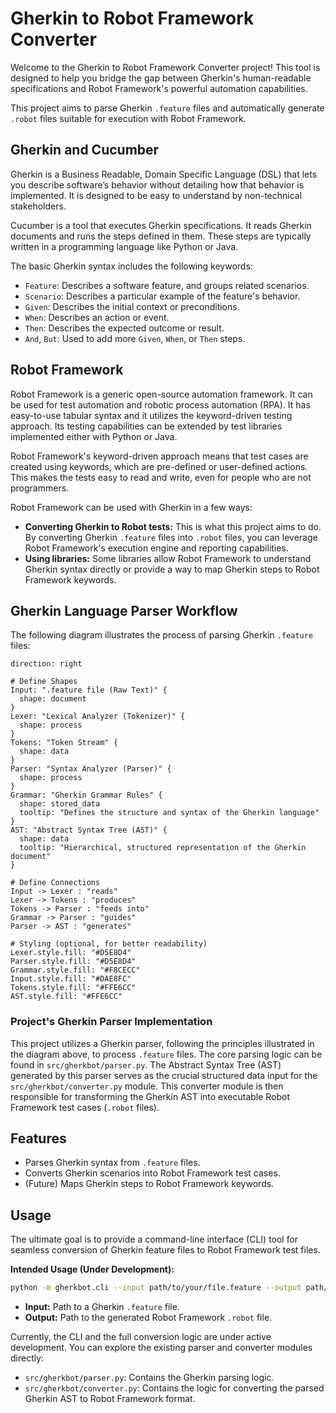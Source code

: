 # Gherkin to Robot Framework Converter

Welcome to the Gherkin to Robot Framework Converter project! This tool is designed to help you bridge the gap between Gherkin's human-readable specifications and Robot Framework's powerful automation capabilities.

This project aims to parse Gherkin `.feature` files and automatically generate `.robot` files suitable for execution with Robot Framework.

## Gherkin and Cucumber

Gherkin is a Business Readable, Domain Specific Language (DSL) that lets you describe software’s behavior without detailing how that behavior is implemented. It is designed to be easy to understand by non-technical stakeholders.

Cucumber is a tool that executes Gherkin specifications. It reads Gherkin documents and runs the steps defined in them. These steps are typically written in a programming language like Python or Java.

The basic Gherkin syntax includes the following keywords:

*   `Feature`: Describes a software feature, and groups related scenarios.
*   `Scenario`: Describes a particular example of the feature's behavior.
*   `Given`: Describes the initial context or preconditions.
*   `When`: Describes an action or event.
*   `Then`: Describes the expected outcome or result.
*   `And`, `But`: Used to add more `Given`, `When`, or `Then` steps.

## Robot Framework

Robot Framework is a generic open-source automation framework. It can be used for test automation and robotic process automation (RPA). It has easy-to-use tabular syntax and it utilizes the keyword-driven testing approach. Its testing capabilities can be extended by test libraries implemented either with Python or Java.

Robot Framework's keyword-driven approach means that test cases are created using keywords, which are pre-defined or user-defined actions. This makes the tests easy to read and write, even for people who are not programmers.

Robot Framework can be used with Gherkin in a few ways:

*   **Converting Gherkin to Robot tests:** This is what this project aims to do. By converting Gherkin `.feature` files into `.robot` files, you can leverage Robot Framework's execution engine and reporting capabilities.
*   **Using libraries:** Some libraries allow Robot Framework to understand Gherkin syntax directly or provide a way to map Gherkin steps to Robot Framework keywords.

## Gherkin Language Parser Workflow

The following diagram illustrates the process of parsing Gherkin `.feature` files:

```d2
direction: right

# Define Shapes
Input: ".feature file (Raw Text)" {
  shape: document
}
Lexer: "Lexical Analyzer (Tokenizer)" {
  shape: process
}
Tokens: "Token Stream" {
  shape: data
}
Parser: "Syntax Analyzer (Parser)" {
  shape: process
}
Grammar: "Gherkin Grammar Rules" {
  shape: stored_data
  tooltip: "Defines the structure and syntax of the Gherkin language"
}
AST: "Abstract Syntax Tree (AST)" {
  shape: data
  tooltip: "Hierarchical, structured representation of the Gherkin document"
}

# Define Connections
Input -> Lexer : "reads"
Lexer -> Tokens : "produces"
Tokens -> Parser : "feeds into"
Grammar -> Parser : "guides"
Parser -> AST : "generates"

# Styling (optional, for better readability)
Lexer.style.fill: "#D5E8D4"
Parser.style.fill: "#D5E8D4"
Grammar.style.fill: "#F8CECC"
Input.style.fill: "#DAE8FC"
Tokens.style.fill: "#FFE6CC"
AST.style.fill: "#FFE6CC"
```

### Project's Gherkin Parser Implementation

This project utilizes a Gherkin parser, following the principles illustrated in the diagram above, to process `.feature` files. The core parsing logic can be found in `src/gherkbot/parser.py`. The Abstract Syntax Tree (AST) generated by this parser serves as the crucial structured data input for the `src/gherkbot/converter.py` module. This converter module is then responsible for transforming the Gherkin AST into executable Robot Framework test cases (`.robot` files).

## Features

- Parses Gherkin syntax from `.feature` files.
- Converts Gherkin scenarios into Robot Framework test cases.
- (Future) Maps Gherkin steps to Robot Framework keywords.

## Usage

The ultimate goal is to provide a command-line interface (CLI) tool for seamless conversion of Gherkin feature files to Robot Framework test files.

**Intended Usage (Under Development):**

```bash
python -m gherkbot.cli --input path/to/your/file.feature --output path/to/your/outputfile.robot
```

*   **Input:** Path to a Gherkin `.feature` file.
*   **Output:** Path to the generated Robot Framework `.robot` file.

Currently, the CLI and the full conversion logic are under active development. You can explore the existing parser and converter modules directly:
*   `src/gherkbot/parser.py`: Contains the Gherkin parsing logic.
*   `src/gherkbot/converter.py`: Contains the logic for converting the parsed Gherkin AST to Robot Framework format.
